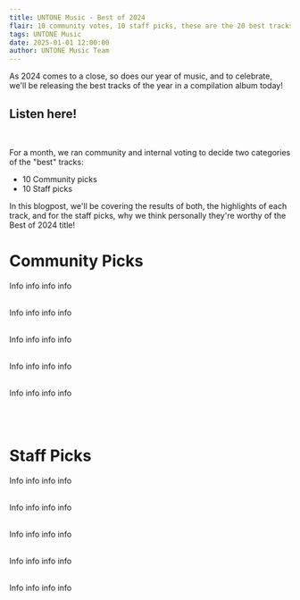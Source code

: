 ```yaml
---
title: UNTONE Music - Best of 2024
flair: 10 community votes, 10 staff picks, these are the 20 best tracks of UNTONE Music throughout 2024!
tags: UNTONE Music
date: 2025-01-01 12:00:00
author: UNTONE Music Team
---
```


As 2024 comes to a close, so does our year of music, and to celebrate, we'll be releasing the best tracks of the year in
a compilation album today!

## <a class="button cta">Listen here!</a>

<br>


For a month, we ran community and internal voting to decide two categories of the "best" tracks:

- 10 Community picks
- 10 Staff picks

In this blogpost, we'll be covering the results of both, the highlights of each track, and for the staff picks, why we
think personally they're worthy of the Best of 2024 title!

# Community Picks

<track-player id="212"></track-player>
Info info info info
<br><br>

<track-player id="124"></track-player>
Info info info info
<br><br>

<track-player id="391"></track-player>
Info info info info
<br><br>

<track-player id="96"></track-player>
Info info info info
<br><br>

<track-player id="42"></track-player>
Info info info info

<br><br>
# Staff Picks

<track-player id="621"></track-player>
Info info info info
<br><br>

<track-player id="600"></track-player>
Info info info info
<br><br>

<track-player id="624"></track-player>
Info info info info
<br><br>

<track-player id="626"></track-player>
Info info info info
<br><br>

<track-player id="200"></track-player>
Info info info info